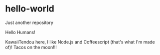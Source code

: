 # hello-world
Just another repository

Hello Humans!

KawaiiTendou here, I like Node.js and Coffeescript (that's what I'm made of)!
Tacos on the moon!!!
